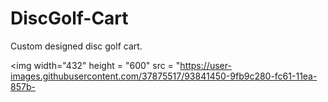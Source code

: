 # DiscGolf-Cart
Custom designed disc golf cart.

<img width="432"  height = "600" src = "https://user-images.githubusercontent.com/37875517/93841450-9fb9c280-fc61-11ea-857b-
